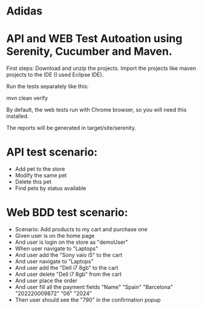 # Adidas
# API and WEB Test Autoation using Serenity, Cucumber and Maven.

First steps:
Download and unzip the projects. 
Import the projects like maven projects to the IDE (I used Eclipse IDE).

Run the tests separately like this:

mvn clean verify

By default, the web tests run with Chrome browser, so you will need this installed.

The reports will be generated in target/site/serenity.

# API test scenario:
- Add pet to the store
- Modify the same pet
- Delete this pet
- Find pets by status available

# Web BDD test scenario:
-  Scenario: Add products to my cart and purchase one
-    Given user is on the home page
-    And user is login on the store as "demoUser"
-    When user navigate to "Laptops"
-    And user add the "Sony vaio i5" to the cart
-    And user navigate to "Laptops"
-    And user add the "Dell i7 8gb" to the cart
-    And user delete "Dell i7 8gb" from the cart
-    And user place the order
-    And user fill all the payment fields "Name" "Spain" "Barcelona" "202220009872" "06" "2024"
-    Then user should see the "790" in the confirmation popup

